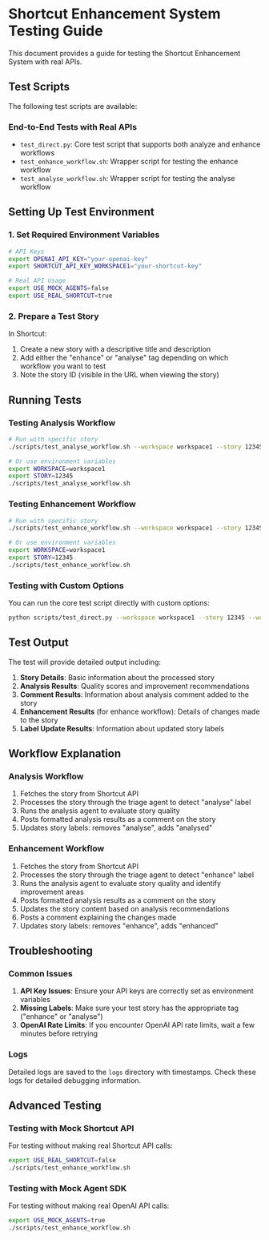 # Shortcut Enhancement System Testing Guide

This document provides a guide for testing the Shortcut Enhancement System with real APIs.

## Test Scripts

The following test scripts are available:

### End-to-End Tests with Real APIs

- `test_direct.py`: Core test script that supports both analyze and enhance workflows
- `test_enhance_workflow.sh`: Wrapper script for testing the enhance workflow
- `test_analyse_workflow.sh`: Wrapper script for testing the analyse workflow

## Setting Up Test Environment

### 1. Set Required Environment Variables

```bash
# API Keys
export OPENAI_API_KEY="your-openai-key"
export SHORTCUT_API_KEY_WORKSPACE1="your-shortcut-key"

# Real API Usage
export USE_MOCK_AGENTS=false
export USE_REAL_SHORTCUT=true
```

### 2. Prepare a Test Story

In Shortcut:
1. Create a new story with a descriptive title and description
2. Add either the "enhance" or "analyse" tag depending on which workflow you want to test
3. Note the story ID (visible in the URL when viewing the story)

## Running Tests

### Testing Analysis Workflow

```bash
# Run with specific story
./scripts/test_analyse_workflow.sh --workspace workspace1 --story 12345

# Or use environment variables
export WORKSPACE=workspace1
export STORY=12345
./scripts/test_analyse_workflow.sh
```

### Testing Enhancement Workflow

```bash
# Run with specific story
./scripts/test_enhance_workflow.sh --workspace workspace1 --story 12345

# Or use environment variables
export WORKSPACE=workspace1
export STORY=12345
./scripts/test_enhance_workflow.sh
```

### Testing with Custom Options

You can run the core test script directly with custom options:

```bash
python scripts/test_direct.py --workspace workspace1 --story 12345 --workflow enhance
```

## Test Output

The test will provide detailed output including:

1. **Story Details**: Basic information about the processed story
2. **Analysis Results**: Quality scores and improvement recommendations
3. **Comment Results**: Information about analysis comment added to the story
4. **Enhancement Results** (for enhance workflow): Details of changes made to the story
5. **Label Update Results**: Information about updated story labels

## Workflow Explanation

### Analysis Workflow

1. Fetches the story from Shortcut API
2. Processes the story through the triage agent to detect "analyse" label
3. Runs the analysis agent to evaluate story quality
4. Posts formatted analysis results as a comment on the story
5. Updates story labels: removes "analyse", adds "analysed"

### Enhancement Workflow

1. Fetches the story from Shortcut API
2. Processes the story through the triage agent to detect "enhance" label
3. Runs the analysis agent to evaluate story quality and identify improvement areas
4. Posts formatted analysis results as a comment on the story
5. Updates the story content based on analysis recommendations
6. Posts a comment explaining the changes made
7. Updates story labels: removes "enhance", adds "enhanced"

## Troubleshooting

### Common Issues

1. **API Key Issues**: Ensure your API keys are correctly set as environment variables
2. **Missing Labels**: Make sure your test story has the appropriate tag ("enhance" or "analyse")
3. **OpenAI Rate Limits**: If you encounter OpenAI API rate limits, wait a few minutes before retrying

### Logs

Detailed logs are saved to the `logs` directory with timestamps. Check these logs for detailed debugging information.

## Advanced Testing

### Testing with Mock Shortcut API

For testing without making real Shortcut API calls:

```bash
export USE_REAL_SHORTCUT=false
./scripts/test_enhance_workflow.sh
```

### Testing with Mock Agent SDK

For testing without making real OpenAI API calls:

```bash
export USE_MOCK_AGENTS=true
./scripts/test_enhance_workflow.sh
```